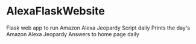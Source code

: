 # AlexaFlaskWebsite
Flask web app to run Amazon Alexa Jeopardy Script daily
Prints the day's Amazon Alexa Jeopardy Answers to home page daily
